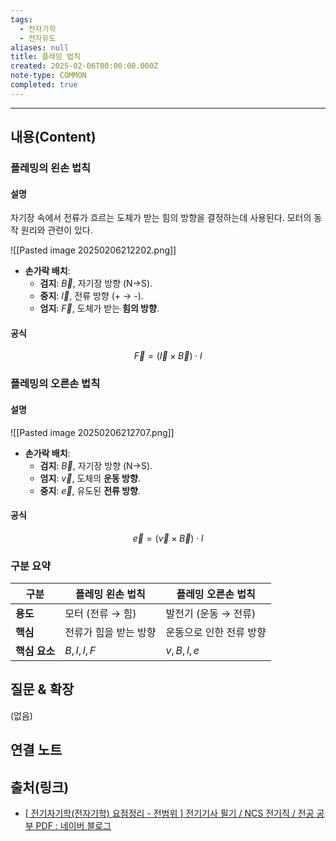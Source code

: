 ```yaml
---
tags:
  - 전자기학
  - 전자유도
aliases: null
title: 플레밍 법칙
created: 2025-02-06T00:00:00.000Z
note-type: COMMON
completed: true
---
```


---

## 내용(Content)

### 플레밍의 왼손 법칙

#### 설명

자기장 속에서 전류가 흐르는 도체가 받는 힘의 방향을 결정하는데 사용된다. 모터의 동작 원리와 관련이 있다.

![[Pasted image 20250206212202.png]]

- **손가락 배치**:
    - **검지**: $\vec{B}$,  자기장 방향 (N→S).
    - **중지**: $\vec{I}$, 전류 방향 (+ → -).
    - **엄지**: $\vec{F}$, 도체가 받는 **힘의 방향**.

#### 공식

$$
\vec{F} = (\vec{I} \times  \vec{B} )\cdot l
$$

### 플레밍의 오른손 법칙

#### 설명
![[Pasted image 20250206212707.png]]

- **손가락 배치**:
    - **검지**: $\vec{B}$, 자기장 방향 (N→S).
    - **엄지**: $\vec{v}$, 도체의 **운동 방향**.
    - **중지**: $\vec{e}$, 유도된 **전류 방향**.

#### 공식

$$
\vec{e} = (\vec{v} \times  \vec{B} )\cdot l
$$


### 구분 요약

| 구분        | 플레밍 왼손 법칙    | 플레밍 오른손 법칙    |
| --------- | ------------ | ------------- |
| **용도**    | 모터 (전류 → 힘)  | 발전기 (운동 → 전류) |
| **핵심**    | 전류가 힘을 받는 방향 | 운동으로 인한 전류 방향 |
| **핵심 요소** | $B, I, l, F$ | $v, B, l, e$  |


## 질문 & 확장

(없음)

## 연결 노트

## 출처(링크)

- [\[ 전기자기학(전자기학) 요점정리 - 전범위 \] 전기기사 필기 / NCS 전기직 / 전공 공부 PDF : 네이버 블로그](https://m.blog.naver.com/thumb_jw/222281626923)





